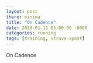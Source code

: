 ```yaml
---
layout: post
there: minima
title: "On Cadence"
date: 2018-01-11 05:00:00 -0000
categories: running
tags: [training, strava-xpost]
---
```



On Cadence
